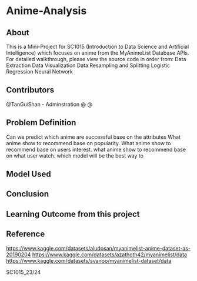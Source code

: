 # Anime-Analysis
## About
This is a Mini-Project for SC1015 (Introduction to Data Science and Artificial Intelligence) which focuses on anime from the MyAnimeList Database APIs. For detailed walkthrough, please view the source code in order from:
  Data Extraction
  Data Visualization
  Data Resampling and Splitting
  Logistic Regression
  Neural Network
  
## Contributors
  @TanGuiShan - Adminstration
  @
  @
  
## Problem Definition
  Can we predict which anime are successful base on the attributes
  What anime show to recommend base on popularity.
  What anime show to recommend base on users interest.
  what anime show to recommend base on what user watch.
  which model will be the best way to 

  
## Model Used

## Conclusion

## Learning Outcome from this project

## Reference
https://www.kaggle.com/datasets/aludosan/myanimelist-anime-dataset-as-20190204
https://www.kaggle.com/datasets/azathoth42/myanimelist/data
https://www.kaggle.com/datasets/svanoo/myanimelist-dataset/data

SC1015_23/24
